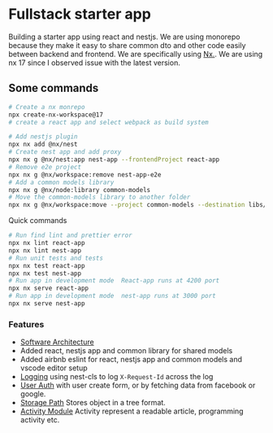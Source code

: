 # Fullstack starter app

Building a starter app using react and nestjs. We are using monorepo because they make it easy to share common dto and other code easily between backend and frontend. We are specifically using [Nx.](https://nx.dev/getting-started/intro). We are using nx 17 since I observed issue with the latest version.

## Some commands

```bash
# Create a nx monrepo
npx create-nx-workspace@17
# create a react app and select webpack as build system

# Add nestjs plugin
npx nx add @nx/nest
# Create nest app and add proxy
npx nx g @nx/nest:app nest-app --frontendProject react-app
# Remove e2e project
npx nx g @nx/workspace:remove nest-app-e2e
# Add a common models library
npx nx g @nx/node:library common-models
# Move the common-models library to another folder
npx nx g @nx/workspace:move --project common-models --destination libs/common-models
```

Quick commands

```bash
# Run find lint and prettier error
npx nx lint react-app
npx nx lint nest-app
# Run unit tests and tests
npx nx test react-app
npx nx test nest-app
# Run app in development mode  React-app runs at 4200 port
npx nx serve react-app
# Run app in development mode  nest-app runs at 3000 port
npx nx serve nest-app
```

### Features

- [Software Architecture](./apps/nest-app/ARCH.md)
- Added react, nestjs app and common library for shared models
- Added airbnb eslint for react, nestjs app and common models and vscode editor setup
- [Logging](./apps/nest-app/src/logger/README.md) using nest-cls to log `X-Request-Id` across the log
- [User Auth](./apps/nest-app/src/users/README.md) with user create form, or by fetching data from facebook or google.
- [Storage Path](./apps/nest-app/src/storage-path/README.md) Stores object in a tree format.
- [Activity Module](./apps/nest-app/src/activity/README.md) Activity represent a readable article, programming activity etc.
